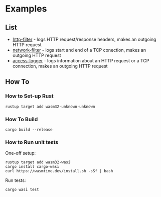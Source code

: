 # Examples

## List

* [http-filter](./http-filter) - logs HTTP request/response headers, makes an outgoing HTTP request
* [network-filter](./network-filter/) - logs start and end of a TCP conection, makes an outgoing HTTP request
* [access-logger](./access-logger) - logs information about an HTTP request or a TCP connection, makes an outgoing HTTP request

## How To

### How to Set-up Rust

```shell
rustup target add wasm32-unknown-unknown
```

### How To Build

```shell
cargo build --release
```

### How to Run unit tests

One-off setup:
```shell
rustup target add wasm32-wasi
cargo install cargo-wasi
curl https://wasmtime.dev/install.sh -sSf | bash
```

Run tests:
```
cargo wasi test
```
